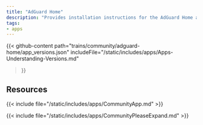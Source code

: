 ```yaml
---
title: "AdGuard Home"
description: "Provides installation instructions for the AdGuard Home application in TrueNAS."
tags:
- apps
---
```


{{< github-content 
    path="trains/community/adguard-home/app_versions.json"
	includeFile="/static/includes/apps/Apps-Understanding-Versions.md"
>}}

## Resources

{{< include file="/static/includes/apps/CommunityApp.md" >}}

{{< include file="/static/includes/apps/CommunityPleaseExpand.md" >}}

<!--
<div class="docs-sections">

{{< doc-card title="<appname> Deployments" link="/resources/"
descr="How to deploy and configure the <appname> app." >}}

</div>
-->
